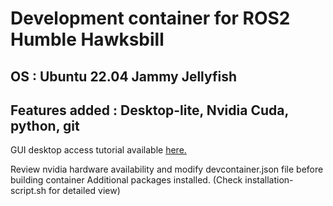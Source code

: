 # Development container for ROS2 Humble Hawksbill
## OS : Ubuntu 22.04 Jammy Jellyfish
## Features added : Desktop-lite, Nvidia Cuda, python, git

GUI desktop access tutorial available [here.](https://github.com/devcontainers/features/tree/main/src/desktop-lite)

Review nvidia hardware availability and modify devcontainer.json file before building container
Additional packages installed. (Check installation-script.sh for detailed view)